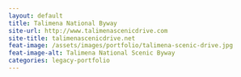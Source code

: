 ```yaml
---
layout: default
title: Talimena National Byway
site-url: http://www.talimenascenicdrive.com
site-title: talimenascenicdrive.net
feat-image: /assets/images/portfolio/talimena-scenic-drive.jpg
feat-image-alt: Talimena National Scenic Byway
categories: legacy-portfolio
---
```


